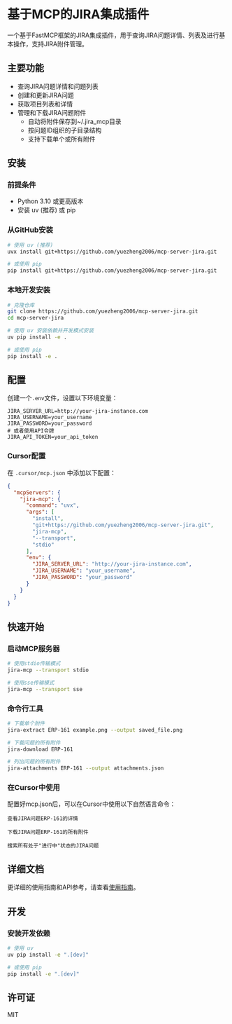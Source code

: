 # 基于MCP的JIRA集成插件

一个基于FastMCP框架的JIRA集成插件，用于查询JIRA问题详情、列表及进行基本操作，支持JIRA附件管理。

## 主要功能

- 查询JIRA问题详情和问题列表
- 创建和更新JIRA问题
- 获取项目列表和详情
- 管理和下载JIRA问题附件
  - 自动将附件保存到~/.jira_mcp目录
  - 按问题ID组织的子目录结构
  - 支持下载单个或所有附件

## 安装

### 前提条件

- Python 3.10 或更高版本
- 安装 uv (推荐) 或 pip

### 从GitHub安装

```bash
# 使用 uv (推荐)
uvx install git+https://github.com/yuezheng2006/mcp-server-jira.git

# 或使用 pip
pip install git+https://github.com/yuezheng2006/mcp-server-jira.git
```

### 本地开发安装

```bash
# 克隆仓库
git clone https://github.com/yuezheng2006/mcp-server-jira.git
cd mcp-server-jira

# 使用 uv 安装依赖并开发模式安装
uv pip install -e .

# 或使用 pip
pip install -e .
```

## 配置

创建一个`.env`文件，设置以下环境变量：

```
JIRA_SERVER_URL=http://your-jira-instance.com
JIRA_USERNAME=your_username
JIRA_PASSWORD=your_password
# 或者使用API令牌
JIRA_API_TOKEN=your_api_token
```

### Cursor配置

在 `.cursor/mcp.json` 中添加以下配置：

```json
{
  "mcpServers": {
    "jira-mcp": {
      "command": "uvx",
      "args": [
        "install",
        "git+https://github.com/yuezheng2006/mcp-server-jira.git",
        "jira-mcp",
        "--transport",
        "stdio"
      ],
      "env": {
        "JIRA_SERVER_URL": "http://your-jira-instance.com",
        "JIRA_USERNAME": "your_username",
        "JIRA_PASSWORD": "your_password"
      }
    }
  }
}
```

## 快速开始

### 启动MCP服务器

```bash
# 使用stdio传输模式
jira-mcp --transport stdio

# 使用sse传输模式
jira-mcp --transport sse
```

### 命令行工具

```bash
# 下载单个附件
jira-extract ERP-161 example.png --output saved_file.png

# 下载问题的所有附件
jira-download ERP-161

# 列出问题的所有附件
jira-attachments ERP-161 --output attachments.json
```

### 在Cursor中使用

配置好mcp.json后，可以在Cursor中使用以下自然语言命令：

```
查看JIRA问题ERP-161的详情
```

```
下载JIRA问题ERP-161的所有附件
```

```
搜索所有处于"进行中"状态的JIRA问题
```

## 详细文档

更详细的使用指南和API参考，请查看[使用指南](./mcp.md)。

## 开发

### 安装开发依赖

```bash
# 使用 uv
uv pip install -e ".[dev]"

# 或使用 pip
pip install -e ".[dev]"
```

## 许可证

MIT 